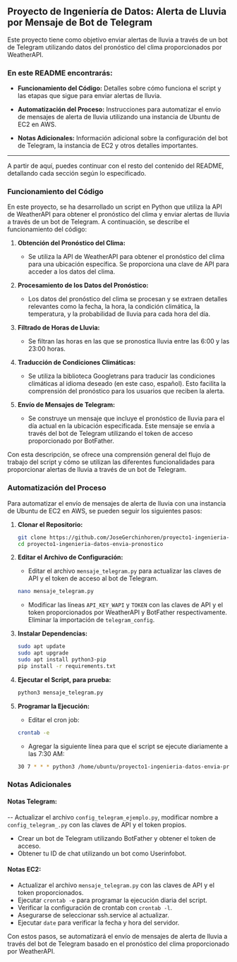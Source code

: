 ## Proyecto de Ingeniería de Datos: Alerta de Lluvia por Mensaje de Bot de Telegram

Este proyecto tiene como objetivo enviar alertas de lluvia a través de un bot de Telegram utilizando datos del pronóstico del clima proporcionados por WeatherAPI.

### En este README encontrarás:

- **Funcionamiento del Código:** Detalles sobre cómo funciona el script y las etapas que sigue para enviar alertas de lluvia.
  
- **Automatización del Proceso:** Instrucciones para automatizar el envío de mensajes de alerta de lluvia utilizando una instancia de Ubuntu de EC2 en AWS.
  
- **Notas Adicionales:** Información adicional sobre la configuración del bot de Telegram, la instancia de EC2 y otros detalles importantes.

---

A partir de aquí, puedes continuar con el resto del contenido del README, detallando cada sección según lo especificado.

### Funcionamiento del Código

En este proyecto, se ha desarrollado un script en Python que utiliza la API de WeatherAPI para obtener el pronóstico del clima y enviar alertas de lluvia a través de un bot de Telegram. A continuación, se describe el funcionamiento del código:

1. **Obtención del Pronóstico del Clima:**
   - Se utiliza la API de WeatherAPI para obtener el pronóstico del clima para una ubicación específica. Se proporciona una clave de API para acceder a los datos del clima.

2. **Procesamiento de los Datos del Pronóstico:**
   - Los datos del pronóstico del clima se procesan y se extraen detalles relevantes como la fecha, la hora, la condición climática, la temperatura, y la probabilidad de lluvia para cada hora del día.

3. **Filtrado de Horas de Lluvia:**
   - Se filtran las horas en las que se pronostica lluvia entre las 6:00 y las 23:00 horas.

4. **Traducción de Condiciones Climáticas:**
   - Se utiliza la biblioteca Googletrans para traducir las condiciones climáticas al idioma deseado (en este caso, español). Esto facilita la comprensión del pronóstico para los usuarios que reciben la alerta.

5. **Envío de Mensajes de Telegram:**
   - Se construye un mensaje que incluye el pronóstico de lluvia para el día actual en la ubicación especificada. Este mensaje se envía a través del bot de Telegram utilizando el token de acceso proporcionado por BotFather.

Con esta descripción, se ofrece una comprensión general del flujo de trabajo del script y cómo se utilizan las diferentes funcionalidades para proporcionar alertas de lluvia a través de un bot de Telegram.

### Automatización del Proceso

Para automatizar el envío de mensajes de alerta de lluvia con una instancia de Ubuntu de EC2 en AWS, se pueden seguir los siguientes pasos:

1. **Clonar el Repositorio:**
   ```bash
   git clone https://github.com/JoseGerchinhoren/proyecto1-ingenieria-datos-envia-pronostico
   cd proyecto1-ingenieria-datos-envia-pronostico
   ```

2. **Editar el Archivo de Configuración:**
   - Editar el archivo `mensaje_telegram.py` para actualizar las claves de API y el token de acceso al bot de Telegram.
   ```bash
   nano mensaje_telegram.py
   ```
   - Modificar las líneas `API_KEY_WAPI` y `TOKEN` con las claves de API y el token proporcionados por WeatherAPI y BotFather respectivamente. Eliminar la importación de `telegram_config`.

3. **Instalar Dependencias:**
   ```bash
   sudo apt update
   sudo apt upgrade
   sudo apt install python3-pip
   pip install -r requirements.txt
   ```

4. **Ejecutar el Script, para prueba:**
   ```bash
   python3 mensaje_telegram.py
   ```

5. **Programar la Ejecución:**
   - Editar el cron job:
   ```bash
   crontab -e
   ```
   - Agregar la siguiente línea para que el script se ejecute diariamente a las 7:30 AM:
   ```bash
   30 7 * * * python3 /home/ubuntu/proyecto1-ingenieria-datos-envia-pronostico/mensaje_telegram.py
   ```

### Notas Adicionales

#### Notas Telegram:

-- Actualizar el archivo `config_telegram_ejemplo.py`, modificar nombre a `config_telegram_.py` con las claves de API y el token propios.
- Crear un bot de Telegram utilizando BotFather y obtener el token de acceso.
- Obtener tu ID de chat utilizando un bot como Userinfobot.

#### Notas EC2:

- Actualizar el archivo `mensaje_telegram.py` con las claves de API y el token proporcionados.
- Ejecutar `crontab -e` para programar la ejecución diaria del script.
- Verificar la configuración de crontab con `crontab -l`.
- Asegurarse de seleccionar ssh.service al actualizar.
- Ejecutar `date` para verificar la fecha y hora del servidor.

Con estos pasos, se automatizará el envío de mensajes de alerta de lluvia a través del bot de Telegram basado en el pronóstico del clima proporcionado por WeatherAPI.
